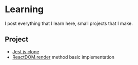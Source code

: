 # Learning

I post everything that I learn here, small projects that I make.

## Project
- [Jest.js clone](jestjs/jest.js)
- [ReactDOM.render](reactDOM/index.html) method basic implementation
